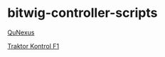 # bitwig-controller-scripts

[QuNexus](https://github.com/terminalstatic/bitwig-controller-scripts/tree/master/QuNexus)

[Traktor Kontrol F1](https://github.com/terminalstatic/bitwig-controller-scripts/tree/master/Kontrol%20F1)
